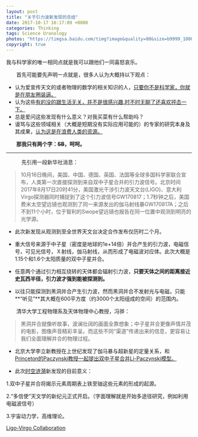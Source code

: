 ```yaml
---
layout: post
title: "关于引力波新发现的总结"
date: 2017-10-17 16:17:09 +0800
categories: Thinking
tags: Science Uranology
photos: "https://timgsa.baidu.com/timg?image&quality=80&size=b9999_10000&sec=1565035720873&di=4737cf317681662de98664ae1cd49421&imgtype=0&src=http%3A%2F%2Fimg1.gtimg.com%2Fbj%2Fpics%2Fhv1%2F151%2F242%2F2285%2F148643986.jpg"
copyright: true
---
```


我与科学家的唯一相同点就是我可以跟他们一同喜怒哀乐。
<!-- more -->

&#160; &#160; &#160; &#160;首先可能要先声明一点就是，很多人认为大概持以下观点：

- 认为爱宣传天文的或者物理的数学的相关知识的人，<u>只要你不是科学家，你就是在朋友圈装逼。</u>
- 认为这些<u>有的没的跟生活无关，并不是很感兴趣,时不时无聊了还喜欢抨击一下。</u>
- 总是爱问这些发现有什么意义？对我买菜有什么帮助吗？
- 谩骂与这些领域相关（大概是短期没有实际应用可能的）的专家的研究本身及其成果，<u>认为这是在浪费人类的资源。</u>

&#160; &#160; &#160; &#160;**那我只有两个字：~~SB~~，呵呵。**

---
&#160; &#160; &#160; &#160;　先引用一段新华社消息：

> 10月16日晚间，美国、中国、德国、英国、法国等全球多国科学家联合宣布，人类第一次直接探测到来自双中子星合并的引力波信号。北京时间2017年8月17日20时41分，美国激光干涉引力波天文台(LIGO)、意大利Virgo探测器同时捕捉到了这个引力波信号GW170817；1.7秒钟之后，美国费米太空望远镜也观测到了同一来源发出的伽马射线暴GW170817A；之后不到11个小时，位于智利的Swope望远镜也报告在同一位置中观测到明亮的光学源。

- 此次新发现从观测到至全世界天文台决定合作发布仅历时二个月。

- 重大信号来源于中子星（密度是地球的1e+14倍）并合产生的引力波，电磁信号，可见光信号，Ｘ射线，伽马射线，从而形成了电磁波对应体。此次大概是1.15个和1.6个太阳质量的双中子星并合。

- 任意两个通过引力相互绕转的天体都会辐射引力波，**只要天体之间的距离接近史瓦西半径，引力波才强到能被探测到。**

- 以往只能探测到黑洞并合产生引力波，然而黑洞并合不发射光与电磁，只能**“听见”**其大概在600平方度（约3000个太阳组成的空间）的范围内。

&#160; &#160; &#160; &#160;清华大学工程物理系及天体物理中心教授，冯骅：

> 黑洞并合就像听故事，波澜壮阔的画面全靠想象；中子星并合更像声情并茂的电影，图像声音精彩丰呈。而这些不同“渠道”传递出来的信息，更容易让我们全面理解并合的物理过程。

- 北京大学李立新教授在上世纪发现了伽马暴与超新星的定量关系，和<u>Princeton的Paczynski教授一起提出双中子星合并Li-Paczynski模型。</u>

- 此次<u>时空涟漪</u>新发现的目前意义：

1.双中子星并合将揭示元素周期表上铁至铀这些元素的形成的起源。

2.“多信使”天文学的新纪元正式开启。（字面理解就是开始多途径研究，例如利用电磁波信号）

3.宇宙动力学，高维理论。


[Ligo-Virgo Collaboration](https://www.bilibili.com/video/av15471344/?from=search&seid=3512307465522762721)


